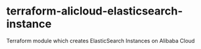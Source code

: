 # terraform-alicloud-elasticsearch-instance
Terraform module which creates ElasticSearch Instances on Alibaba Cloud
